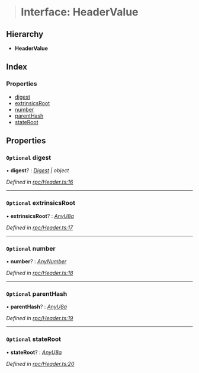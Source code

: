> # Interface: HeaderValue

## Hierarchy

* **HeaderValue**

## Index

### Properties

* [digest](_rpc_header_.headervalue.md#optional-digest)
* [extrinsicsRoot](_rpc_header_.headervalue.md#optional-extrinsicsroot)
* [number](_rpc_header_.headervalue.md#optional-number)
* [parentHash](_rpc_header_.headervalue.md#optional-parenthash)
* [stateRoot](_rpc_header_.headervalue.md#optional-stateroot)

## Properties

### `Optional` digest

• **digest**? : *[Digest](../classes/_rpc_digest_.digest.md) | object*

*Defined in [rpc/Header.ts:16](https://github.com/polkadot-js/api/blob/43ca02b/packages/types/src/rpc/Header.ts#L16)*

___

### `Optional` extrinsicsRoot

• **extrinsicsRoot**? : *[AnyU8a](../modules/_types_.md#anyu8a)*

*Defined in [rpc/Header.ts:17](https://github.com/polkadot-js/api/blob/43ca02b/packages/types/src/rpc/Header.ts#L17)*

___

### `Optional` number

• **number**? : *[AnyNumber](../modules/_types_.md#anynumber)*

*Defined in [rpc/Header.ts:18](https://github.com/polkadot-js/api/blob/43ca02b/packages/types/src/rpc/Header.ts#L18)*

___

### `Optional` parentHash

• **parentHash**? : *[AnyU8a](../modules/_types_.md#anyu8a)*

*Defined in [rpc/Header.ts:19](https://github.com/polkadot-js/api/blob/43ca02b/packages/types/src/rpc/Header.ts#L19)*

___

### `Optional` stateRoot

• **stateRoot**? : *[AnyU8a](../modules/_types_.md#anyu8a)*

*Defined in [rpc/Header.ts:20](https://github.com/polkadot-js/api/blob/43ca02b/packages/types/src/rpc/Header.ts#L20)*